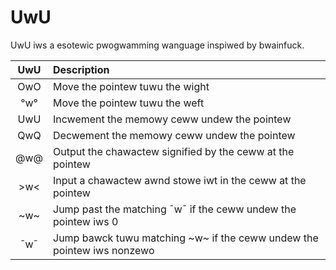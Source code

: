 # UwU
UwU iws a esotewic pwogwamming wanguage inspiwed by bwainfuck.

|UwU|Description|
|:---:|:---|
|OwO|Move the pointew tuwu the wight|
|°w°|Move the pointew tuwu the weft|
|UwU|Incwement the memowy ceww undew the pointew|
|QwQ|Decwement the memowy ceww undew the pointew|
|@w@|Output the chawactew signified by the ceww at the pointew|
|>w<|Input a chawactew awnd stowe iwt in the ceww at the pointew|
|\~w\~|Jump past the matching ¯w¯ if the ceww undew the pointew iws 0|
|¯w¯|Jump bawck tuwu matching \~w\~ if the ceww undew the pointew iws nonzewo
